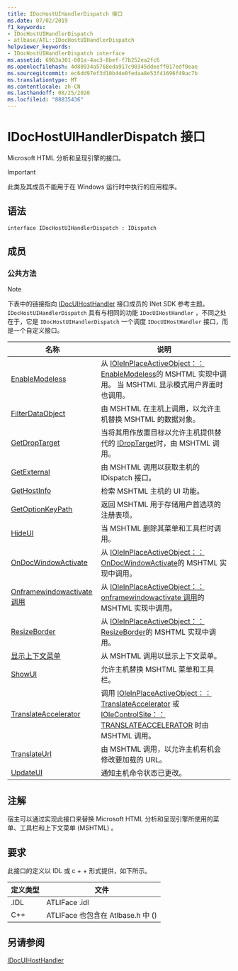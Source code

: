 ```yaml
---
title: IDocHostUIHandlerDispatch 接口
ms.date: 07/02/2019
f1_keywords:
- IDocHostUIHandlerDispatch
- atlbase/ATL::IDocHostUIHandlerDispatch
helpviewer_keywords:
- IDocHostUIHandlerDispatch interface
ms.assetid: 6963a301-601a-4ac3-8bef-f7b252ea2fc6
ms.openlocfilehash: 4d80934a5768eda917c90345ddeeff017edf0eae
ms.sourcegitcommit: ec6dd97ef3d10b44e0fedaa8e53f41696f49ac7b
ms.translationtype: MT
ms.contentlocale: zh-CN
ms.lasthandoff: 08/25/2020
ms.locfileid: "88835436"
---
```

# <a name="idochostuihandlerdispatch-interface"></a>IDocHostUIHandlerDispatch 接口

Microsoft HTML 分析和呈现引擎的接口。

> [!IMPORTANT]
> 此类及其成员不能用于在 Windows 运行时中执行的应用程序。

## <a name="syntax"></a>语法

```
interface IDocHostUIHandlerDispatch : IDispatch
```

## <a name="members"></a>成员

### <a name="public-methods"></a>公共方法

> [!NOTE]
> 下表中的链接指向 [IDocUIHostHandler](/previous-versions/windows/internet-explorer/ie-developer/platform-apis/aa753260\(v=vs.85\)) 接口成员的 INet SDK 参考主题。 `IDocHostUIHandlerDispatch` 具有与相同的功能 `IDocUIHostHandler` ，不同之处在于，它是 `IDocHostUIHandlerDispatch` 一个调度 `IDocUIHostHandler` 接口，而是一个自定义接口。

|名称|说明|
|-|-|
|[EnableModeless](/previous-versions/windows/internet-explorer/ie-developer/platform-apis/aa753253\(v=vs.85\))|从 [IOleInPlaceActiveObject：： EnableModeless](/windows/win32/api/oleidl/nf-oleidl-ioleinplaceactiveobject-enablemodeless)的 MSHTML 实现中调用。 当 MSHTML 显示模式用户界面时也调用。|
|[FilterDataObject](/previous-versions/windows/internet-explorer/ie-developer/platform-apis/aa753254\(v=vs.85\))|由 MSHTML 在主机上调用，以允许主机替换 MSHTML 的数据对象。|
|[GetDropTarget](/previous-versions/windows/internet-explorer/ie-developer/platform-apis/aa753255\(v=vs.85\))|当将其用作放置目标以允许主机提供替代的 [IDropTarget](/windows/win32/api/oleidl/nn-oleidl-idroptarget)时，由 MSHTML 调用。|
|[GetExternal](/previous-versions/windows/internet-explorer/ie-developer/platform-apis/aa753256\(v=vs.85\))|由 MSHTML 调用以获取主机的 IDispatch 接口。|
|[GetHostInfo](/previous-versions/windows/internet-explorer/ie-developer/platform-apis/aa753257\(v=vs.85\))|检索 MSHTML 主机的 UI 功能。|
|[GetOptionKeyPath](/previous-versions/windows/internet-explorer/ie-developer/platform-apis/aa753258\(v=vs.85\))|返回 MSHTML 用于存储用户首选项的注册表项。|
|[HideUI](/previous-versions/windows/internet-explorer/ie-developer/platform-apis/aa753259\(v=vs.85\))|当 MSHTML 删除其菜单和工具栏时调用。|
|[OnDocWindowActivate](/previous-versions/windows/internet-explorer/ie-developer/platform-apis/aa753261\(v=vs.85\))|从 [IOleInPlaceActiveObject：： OnDocWindowActivate](/windows/win32/api/oleidl/nf-oleidl-ioleinplaceactiveobject-ondocwindowactivate)的 MSHTML 实现中调用。|
|[Onframewindowactivate 调用](/previous-versions/windows/internet-explorer/ie-developer/platform-apis/aa753262\(v=vs.85\))|从 [IOleInPlaceActiveObject：： onframewindowactivate 调用](/windows/win32/api/oleidl/nf-oleidl-ioleinplaceactiveobject-onframewindowactivate)的 MSHTML 实现中调用。|
|[ResizeBorder](/previous-versions/windows/internet-explorer/ie-developer/platform-apis/aa753263\(v=vs.85\))|从 [IOleInPlaceActiveObject：： ResizeBorder](/windows/win32/api/oleidl/nf-oleidl-ioleinplaceactiveobject-resizeborder)的 MSHTML 实现中调用。|
|[显示上下文菜单](/previous-versions/windows/internet-explorer/ie-developer/platform-apis/aa753264\(v=vs.85\))|从 MSHTML 调用以显示上下文菜单。|
|[ShowUI](/previous-versions/windows/internet-explorer/ie-developer/platform-apis/aa753265\(v=vs.85\))|允许主机替换 MSHTML 菜单和工具栏。|
|[TranslateAccelerator](/previous-versions/windows/internet-explorer/ie-developer/platform-apis/aa753266\(v=vs.85\))|调用 [IOleInPlaceActiveObject：： TranslateAccelerator](/windows/win32/api/oleidl/nf-oleidl-ioleinplaceactiveobject-translateaccelerator) 或 [IOleControlSite：： TRANSLATEACCELERATOR](/windows/win32/api/ocidl/nf-ocidl-iolecontrolsite-translateaccelerator) 时由 MSHTML 调用。|
|[TranslateUrl](/previous-versions/windows/internet-explorer/ie-developer/platform-apis/aa753267\(v=vs.85\))|由 MSHTML 调用，以允许主机有机会修改要加载的 URL。|
|[UpdateUI](/previous-versions/windows/internet-explorer/ie-developer/platform-apis/aa753268\(v=vs.85\))|通知主机命令状态已更改。|

## <a name="remarks"></a>注解

宿主可以通过实现此接口来替换 Microsoft HTML 分析和呈现引擎所使用的菜单、工具栏和上下文菜单 (MSHTML) 。

## <a name="requirements"></a>要求

此接口的定义以 IDL 或 c + + 形式提供，如下所示。

|定义类型|文件|
|---------------------|----------|
|.IDL|ATLIFace .idl|
|C++|ATLIFace 也包含在 Atlbase.h 中 () |

## <a name="see-also"></a>另请参阅

[IDocUIHostHandler](/previous-versions/windows/internet-explorer/ie-developer/platform-apis/aa753260\(v=vs.85\))
